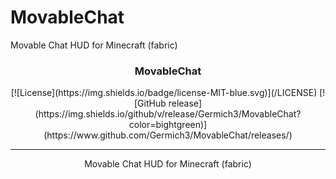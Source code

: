 # MovableChat
Movable Chat HUD for Minecraft (fabric)

<h3 align="center">MovableChat</h3>

<div align="center">
  [![License](https://img.shields.io/badge/license-MIT-blue.svg)](/LICENSE)
  [![GitHub release](https://img.shields.io/github/v/release/Germich3/MovableChat?color=bightgreen)](https://www.github.com/Germich3/MovableChat/releases/)
</div>

---

<p align="center">
  Movable Chat HUD for Minecraft (fabric)
  <br>
</p>
